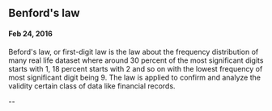 ## Benford's law
#### Feb 24, 2016

Beford's law, or first-digit law is the law about the frequency distribution of many real life dataset where around 30 percent of the most significant digits starts with 1, 18 percent starts with 2 and so on with the lowest frequency of most significant digit being 9. The law is applied to confirm and analyze the validity certain class of data like financial records.

--
